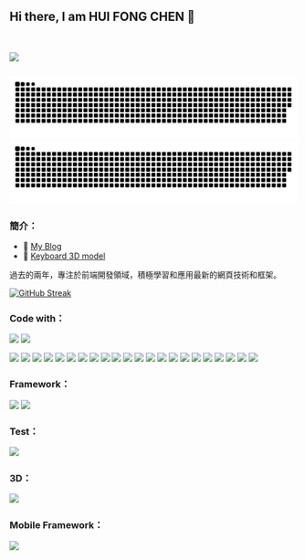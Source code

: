  <h2>Hi there, I am HUI FONG CHEN 👋 <br/><br/> 
  
![](https://komarev.com/ghpvc/?username=blackramble&color=orange)
</h2>

![github contribution grid snake animation](https://raw.githubusercontent.com/blackramble/blackramble/output/github-contribution-grid-snake-dark.svg#gh-dark-mode-only)![github contribution grid snake animation](https://raw.githubusercontent.com/blackramble/blackramble/output/github-contribution-grid-snake.svg#gh-light-mode-only)

 ### 簡介：
- 📖 [My Blog](https://blackramble.vercel.app/blog)
- 👾 [Keyboard 3D model](https://blackramble.github.io/model-grounds-bk/)

過去的兩年，專注於前端開發領域，積極學習和應用最新的網頁技術和框架。 

[![GitHub Streak](https://streak-stats.demolab.com?user=blackramble&theme=ayu-light)](https://git.io/streak-stats)

 ### Code with：
  <img src="https://img.shields.io/badge/TypeScript-007ACC?style=for-the-badge&logo=typescript&logoColor=white" /> <img src="https://img.shields.io/badge/JavaScript-323330?style=for-the-badge&logo=javascript&logoColor=F7DF1E" />

<img src="https://img.shields.io/badge/HTML5-E34F26?style=for-the-badge&logo=html5&logoColor=white" /> <img src="https://img.shields.io/badge/CSS3-1572B6?style=for-the-badge&logo=css3&logoColor=white" /> <img src="https://img.shields.io/badge/JWT-000000?style=for-the-badge&logo=JSON%20web%20tokens&logoColor=white" /> <img src="https://img.shields.io/badge/Material%20UI-007FFF?style=for-the-badge&logo=mui&logoColor=white" /> <img src="https://img.shields.io/badge/Sass-CC6699?style=for-the-badge&logo=sass&logoColor=white" /> <img src="https://img.shields.io/badge/Socket.io-010101?&style=for-the-badge&logo=Socket.io&logoColor=white" /> <img src="https://img.shields.io/badge/storybook-FF4785?style=for-the-badge&logo=storybook&logoColor=white" /> <img src="https://img.shields.io/badge/Tailwind_CSS-38B2AC?style=for-the-badge&logo=tailwind-css&logoColor=white" /> <img src="https://img.shields.io/badge/Redux-593D88?style=for-the-badge&logo=redux&logoColor=white"/> <img src="https://img.shields.io/badge/Node.js-339933?style=for-the-badge&logo=nodedotjs&logoColor=white"/> <img src="https://img.shields.io/badge/npm-CB3837?style=for-the-badge&logo=npm&logoColor=white" /> <img src="https://img.shields.io/badge/Postman-FF6C37?style=for-the-badge&logo=Postman&logoColor=white" /> <img src="https://img.shields.io/badge/React_Router-CA4245?style=for-the-badge&logo=react-router&logoColor=white" /> <img src="https://img.shields.io/badge/Font_Awesome-339AF0?style=for-the-badge&logo=fontawesome&logoColor=white" /> <img src="https://img.shields.io/badge/GitHub%20Pages-222222?style=for-the-badge&logo=GitHub%20Pages&logoColor=white" /> <img src="https://img.shields.io/badge/Yarn-2C8EBB?style=for-the-badge&logo=yarn&logoColor=white" /> <img src="https://img.shields.io/badge/VSCode-0078D4?style=for-the-badge&logo=visual%20studio%20code&logoColor=white"/> <img src="https://img.shields.io/badge/json-5E5C5C?style=for-the-badge&logo=json&logoColor=white"/> <img src="https://img.shields.io/badge/eslint-3A33D1?style=for-the-badge&logo=eslint&logoColor=white" /> <img src="https://img.shields.io/badge/stylelint-000?style=for-the-badge&logo=stylelint&logoColor=white"/> <img src="https://img.shields.io/badge/prettier-1A2C34?style=for-the-badge&logo=prettier&logoColor=F7BA3E" /> <img src="https://img.shields.io/badge/Vercel-000000?style=for-the-badge&logo=vercel&logoColor=white"/>

### Framework：
<img src="https://img.shields.io/badge/next.js-000000?style=for-the-badge&logo=nextdotjs&logoColor=white" /> <img src="https://img.shields.io/badge/React-20232A?style=for-the-badge&logo=react&logoColor=61DAFB" />
### Test：
<img src="https://img.shields.io/badge/Jest-C21325?style=for-the-badge&logo=jest&logoColor=white" />

### 3D：
<img src="https://img.shields.io/badge/ThreeJs-black?style=for-the-badge&logo=three.js&logoColor=white" />

### Mobile Framework：
<img src="https://img.shields.io/badge/Flutter-02569B?style=for-the-badge&logo=flutter&logoColor=white"/>
